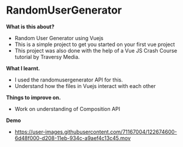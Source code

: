 # RandomUserGenerator
**What is this about?**
- Random User Generator using Vuejs
- This is a simple project to get you started on your first vue project
- This project was also done with the help of a Vue JS Crash Course tutorial by Traversy Media.

**What I learnt.**
- I used the randomusergenerator API for this. 
- Understand how the files in Vuejs interact with each other

**Things to improve on.**
- Work on understanding of Composition API

**Demo**
- https://user-images.githubusercontent.com/71167004/122674600-6d48f000-d208-11eb-934c-a9aef4c13c45.mov






